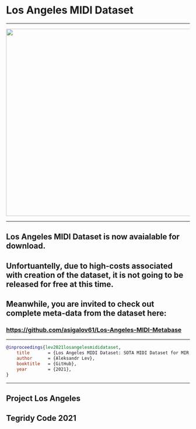 # Los Angeles MIDI Dataset

***

<img width="512" src="https://github.com/asigalov61/Los-Angeles-MIDI-Dataset/raw/main/Artwork/Los_Angeles_Music%20(1).jpg">

***

## Los Angeles MIDI Dataset is now avaialable for download. 

## Unfortuantelly, due to high-costs associated with creation of the dataset, it is not going to be released for free at this time.

## Meanwhile, you are invited to check out complete meta-data from the dataset here:

### https://github.com/asigalov61/Los-Angeles-MIDI-Metabase

***

```bibtex
@inproceedings{lev2021losangelesmididataset,
    title       = {Los Angeles MIDI Dataset: SOTA MIDI Dataset for MIR and Music AI Purposes},
    author      = {Aleksandr Lev},
    booktitle   = {GitHub},
    year        = {2021},
}
```

***

## Project Los Angeles
## Tegridy Code 2021


